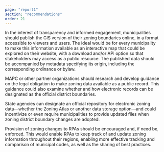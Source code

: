 ```yaml
---
page: "report1"
section: "recommendations"
order: 21
---
```

In the interest of transparency and informed engagement, municipalities should publish the GIS version of their zoning boundaries online, in a format accessible to viewers and users. The ideal would be for every municipality to make this information available as an interactive map that could be explored on their website, with a download and/or API option so that stakeholders may access as a public resource. The published data should be accompanied by metadata specifying its origin, including the corresponding ordinance or bylaw.

MAPC or other partner organizations should research and develop guidance on the legal obligation to make zoning data available as a public record. This guidance could also examine whether and how electronic records can be designated as the official district boundaries.

State agencies can designate an official repository for electronic zoning data—whether the Zoning Atlas or another data storage option—and could incentivize or even require municipalities to provide updated files when zoning district boundary changes are adopted.

Provision of zoning changes to RPAs should be encouraged and, if need be, enforced. This would enable RPAs to keep track of and update zoning information throughout their regions, enabling more effective tracking and comparison of municipal codes, as well as the sharing of best practices.